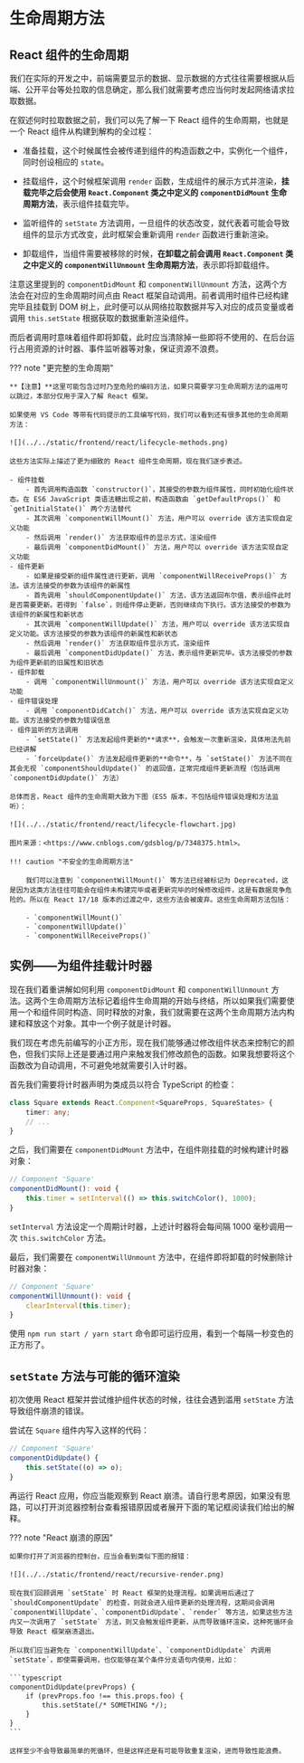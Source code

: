 # 生命周期方法

## React 组件的生命周期

我们在实际的开发之中，前端需要显示的数据、显示数据的方式往往需要根据从后端、公开平台等处拉取的信息确定，那么我们就需要考虑应当何时发起网络请求拉取数据。

在叙述何时拉取数据之前，我们可以先了解一下 React 组件的生命周期，也就是一个 React 组件从构建到解构的全过程：

- 准备挂载，这个时候属性会被传递到组件的构造函数之中，实例化一个组件，同时创设相应的 `state`。

- 挂载组件，这个时候框架调用 `render` 函数，生成组件的展示方式并渲染，**挂载完毕之后会使用 `React.Component` 类之中定义的 `componentDidMount` 生命周期方法**，表示组件挂载完毕。

- 监听组件的 `setState` 方法调用，一旦组件的状态改变，就代表着可能会导致组件的显示方式改变，此时框架会重新调用 `render` 函数进行重新渲染。

- 卸载组件，当组件需要被移除的时候，**在卸载之前会调用 `React.Component` 类之中定义的 `componentWillUnmount` 生命周期方法**，表示即将卸载组件。

注意这里提到的 `componentDidMount` 和 `componentWillUnmount` 方法，这两个方法会在对应的生命周期时间点由 React 框架自动调用。前者调用时组件已经构建完毕且挂载到 DOM 树上，此时便可以从网络拉取数据并写入对应的成员变量或者调用 `this.setState` 根据获取的数据重新渲染组件。

而后者调用时意味着组件即将卸载，此时应当清除掉一些即将不使用的、在后台运行占用资源的计时器、事件监听器等对象，保证资源不浪费。

??? note "更完整的生命周期"

    **【注意】**这里可能包含过时乃至危险的编码方法，如果只需要学习生命周期方法的运用可以跳过，本部分仅用于深入了解 React 框架。

    如果使用 VS Code 等带有代码提示的工具编写代码，我们可以看到还有很多其他的生命周期方法：

    ![](../../static/frontend/react/lifecycle-methods.png)

    这些方法实际上描述了更为细致的 React 组件生命周期，现在我们逐步表述。

    - 组件挂载
        - 首先调用构造函数 `constructor()`，其接受的参数为组件属性，同时初始化组件状态。在 ES6 JavaScript 类语法糖出现之前，构造函数由 `getDefaultProps()` 和 `getInitialState()` 两个方法替代
        - 其次调用 `componentWillMount()` 方法，用户可以 override 该方法实现自定义功能
        - 然后调用 `render()` 方法获取组件的显示方式，渲染组件
        - 最后调用 `componentDidMount()` 方法，用户可以 override 该方法实现自定义功能
    - 组件更新
        - 如果是接受新的组件属性进行更新，调用 `componentWillReceiveProps()` 方法。该方法接受的参数为该组件的新属性
        - 首先调用 `shouldComponentUpdate()` 方法，该方法返回布尔值，表示组件此时是否需要更新。若得到 `false`，则组件停止更新，否则继续向下执行。该方法接受的参数为该组件的新属性和新状态
        - 其次调用 `componentWillUpdate()` 方法，用户可以 override 该方法实现自定义功能。该方法接受的参数为该组件的新属性和新状态
        - 然后调用 `render()` 方法获取组件显示方式，渲染组件
        - 最后调用 `componentDidUpdate()` 方法，表示组件更新完毕。该方法接受的参数为组件更新前的旧属性和旧状态
    - 组件卸载
        - 调用 `componentWillUnmount()` 方法，用户可以 override 该方法实现自定义功能
    - 组件错误处理
        - 调用 `componentDidCatch()` 方法，用户可以 override 该方法实现自定义功能。该方法接受的参数为错误信息
    - 组件监听的方法调用
        - `setState()` 方法发起组件更新的**请求**，会触发一次重新渲染，具体用法先前已经讲解
        - `forceUpdate()` 方法发起组件更新的**命令**，与 `setState()` 方法不同在其会无视 `componentShouldUpdate()` 的返回值，正常完成组件更新流程（包括调用 `componentDidUpdate()` 方法）

    总体而言，React 组件的生命周期大致为下图（ES5 版本，不包括组件错误处理和方法监听）：

    ![](../../static/frontend/react/lifecycle-flowchart.jpg)

    图片来源：<https://www.cnblogs.com/gdsblog/p/7348375.html>。

    !!! caution "不安全的生命周期方法"

        我们可以注意到 `componentWillMount()` 等方法已经被标记为 Deprecated，这是因为这类方法往往可能会在组件未构建完毕或者更新完毕的时候修改组件，这是有数据竞争危险的。所以在 React 17/18 版本的过渡之中，这些方法会被废弃。这些生命周期方法包括：

        - `componentWillMount()`
        - `componentWillUpdate()`
        - `componentWillReceiveProps()`

## 实例——为组件挂载计时器

现在我们着重讲解如何利用 `componentDidMount` 和 `componentWillUnmount` 方法。这两个生命周期方法标记着组件生命周期的开始与终结，所以如果我们需要使用一个和组件同时构造、同时释放的对象，我们就需要在这两个生命周期方法内构建和释放这个对象。其中一个例子就是计时器。

我们现在考虑先前编写的小正方形，现在我们能够通过修改组件状态来控制它的颜色，但我们实际上还是要通过用户来触发我们修改颜色的函数。如果我想要将这个函数改为自动调用，不可避免地就需要引入计时器。

首先我们需要将计时器声明为类成员以符合 TypeScript 的检查：

```typescript
class Square extends React.Component<SquareProps, SquareStates> {
    timer: any;
    // ...
}
```

之后，我们需要在 `componentDidMount` 方法中，在组件刚挂载的时候构建计时器对象：

```typescript
// Component 'Square'
componentDidMount(): void {
    this.timer = setInterval(() => this.switchColor(), 1000);
}
```

`setInterval` 方法设定一个周期计时器，上述计时器将会每间隔 1000 毫秒调用一次 `this.switchColor` 方法。

最后，我们需要在 `componentWillUnmount` 方法中，在组件即将卸载的时候删除计时器对象：

```typescript
// Component 'Square'
componentWillUnmount(): void {
    clearInterval(this.timer);
}
```

使用 `npm run start / yarn start` 命令即可运行应用，看到一个每隔一秒变色的正方形了。

## `setState` 方法与可能的循环渲染

初次使用 React 框架并尝试维护组件状态的时候，往往会遇到滥用 `setState` 方法导致组件崩溃的错误。

尝试在 `Square` 组件内写入这样的代码：

```typescript
// Component 'Square'
componentDidUpdate() {
    this.setState((o) => o);
}
```

再运行 React 应用，你应当能观察到 React 崩溃。请自行思考原因，如果没有思路，可以打开浏览器控制台查看报错原因或者展开下面的笔记框阅读我们给出的解释。

??? note "React 崩溃的原因"

    如果你打开了浏览器的控制台，应当会看到类似下图的报错：

    ![](../../static/frontend/react/recursive-render.png)

    现在我们回顾调用 `setState` 时 React 框架的处理流程。如果调用后通过了 `shouldComponentUpdate` 的检查，则就会进入组件更新的处理流程，这期间会调用 `componentWillUpdate`、`componentDidUpdate`、`render` 等方法，如果这些方法内又一次调用了 `setState` 方法，则又会触发组件更新，从而导致循环渲染，这种死循环会导致 React 框架崩溃退出。

    所以我们应当避免在 `componentWillUpdate`、`componentDidUpdate` 内调用 `setState`，即使需要调用，也仅能够在某个条件分支语句内使用，比如：

    ```typescript
    componentDidUpdate(prevProps) {
        if (prevProps.foo !== this.props.foo) {
            this.setState(/* SOMETHING */);
        }
    }
    ```

    这样至少不会导致最简单的死循环，但是这样还是有可能导致重复渲染，进而导致性能浪费。